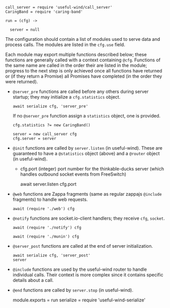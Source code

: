     call_server = require 'useful-wind/call_server'
    CaringBand = require 'caring-band'

    run = (cfg) ->

      server = null

The configuration should contain a list of modules used to serve data and process calls.
The modules are listed in the `cfg.use` field.

Each module may export multiple functions described below; these functions are generally called with a context containing `@cfg`.
Functions of the same name are called in the order their are listed in the module; progress to the next step is only achieved once all functions have returned or (if they return a Promise) all Promises have completed (in the order they were returned).

- `@server_pre` functions are called before any others during server startup; they may initialize a `cfg.statistics` object.

      await serialize cfg, 'server_pre'

  If no `@server_pre` function assign a `statistics` object, one is provided.

      cfg.statistics ?= new CaringBand()

      server = new call_server cfg
      cfg.server = server

- `@init` functions are called by `server.listen` (in useful-wind).
  These are guaranteed to have a `@statistics` object (above) and a `@router` object (in useful-wind).
  * cfg.port (integer) port number for the thinkable-ducks server (which handles outbound socket events from FreeSwitch)

      await server.listen cfg.port

- `@web` functions are Zappa fragments (same as regular zappajs `@include` fragments) to handle web requests.

      await (require './web') cfg

- `@notify` functions are socket.io-client handlers; they receive `cfg`, `socket`.

      await (require './notify') cfg

      await (require './munin') cfg

- `@server_post` functions are called at the end of server initialization.

      await serialize cfg, 'server_post'
      server

- `@include` functions are used by the useful-wind router to handle individual calls. Their context is more complex since it contains specific details about a call.

- `@end` functions are called by `server.stop` (in useful-wind).

    module.exports = run
    serialize = require 'useful-wind-serialize'
